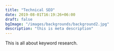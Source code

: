 ```yaml
---
title: "Technical SEO"
date: 2019-08-01T16:19:26+06:00
draft: false
bgImage: "/images/backgrounds/background2.jpg"
description: "this is meta description"
---
```



This is all about keyword research.

